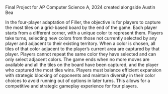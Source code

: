 Final Project for AP Computer Science A, 2024 created alongside Austin Bea

In the four-player adaptation of Filler, the objective is for players to capture the most tiles on a grid-based board by the end of the game. Each player starts from a different corner, with a unique color to represent them. Players take turns, selecting new colors from those not currently selected by any player and adjacent to their existing territory. When a color is chosen, all tiles of that color adjacent to the player’s current area are captured by that player. Players cannot repeat the same color they have selected and can only select adjacent colors. The game ends when no more moves are available and all the tiles on the board have been captured, and the player who captured the most tiles wins. Players must balance efficient expansion with strategic blocking of opponents and maintain diversity in their color choices to avoid running out of options in later turns. This allows for a competitive and strategic gameplay experience for four players.
